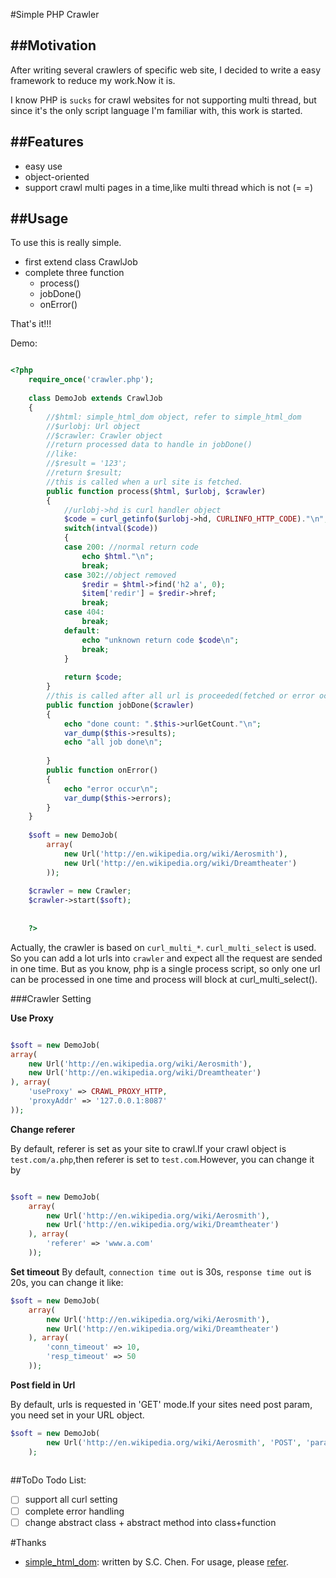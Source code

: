 #Simple PHP Crawler

##Motivation
----------
After writing several crawlers of specific web site, I decided to write a easy framework to reduce my work.Now it is.

I know PHP is `sucks` for crawl websites for not supporting multi thread, but since it's the only script language I'm familiar with, this work is started.

##Features
----------
*	easy use
*	object-oriented
*	support crawl multi pages in a time,like multi thread which is not (= =)

##Usage	
----------
To use this is really simple.

*	first extend class CrawlJob
*	complete three function
	*	process()
	*	jobDone()
	*	onError()	

That's it!!!

Demo:

```php

<?php
	require_once('crawler.php');
	
	class DemoJob extends CrawlJob
	{
		//$html: simple_html_dom object, refer to simple_html_dom
		//$urlobj: Url object
		//$crawler: Crawler object
		//return processed data to handle in jobDone()
		//like:
		//$result = '123';
		//return $result;
		//this is called when a url site is fetched.
		public function process($html, $urlobj, $crawler)
		{
			//urlobj->hd is curl handler object
			$code = curl_getinfo($urlobj->hd, CURLINFO_HTTP_CODE)."\n";
			switch(intval($code))
			{
			case 200: //normal return code
				echo $html."\n";
				break;
			case 302://object removed
				$redir = $html->find('h2 a', 0);
				$item['redir'] = $redir->href;
				break;
			case 404:
				break;
			default:
				echo "unknown return code $code\n";
				break;
			}
	
			return $code;
		}
		//this is called after all url is proceeded(fetched or error occur)
		public function jobDone($crawler)
		{
			echo "done count: ".$this->urlGetCount."\n";
			var_dump($this->results);
			echo "all job done\n";
	
		}
		public function onError()
		{
			echo "error occur\n";
			var_dump($this->errors);
		}
	}
	
	$soft = new DemoJob(
		array(
			new Url('http://en.wikipedia.org/wiki/Aerosmith'),
			new Url('http://en.wikipedia.org/wiki/Dreamtheater')
		));
	
	$crawler = new Crawler;
	$crawler->start($soft);
	
	
	?>
`````

Actually, the crawler is based on `curl_multi_*`. `curl_multi_select` is used. So you can add a lot urls into `crawler` and expect all the request are sended in one time. But as you know, php is a single process script, so only one url can be processed in one time and process will block at curl_multi_select().

###Crawler Setting

**Use Proxy**

```php

$soft = new DemoJob(
array(      
    new Url('http://en.wikipedia.org/wiki/Aerosmith'),                               
    new Url('http://en.wikipedia.org/wiki/Dreamtheater')                             
), array(   
    'useProxy' => CRAWL_PROXY_HTTP,                                                  
    'proxyAddr' => '127.0.0.1:8087'                                                  
));  
```

**Change referer**

By default, referer is set as your site to crawl.If your crawl object is `test.com/a.php`,then referer is set to `test.com`.However, you can change it by

```php

$soft = new DemoJob(
    array(
        new Url('http://en.wikipedia.org/wiki/Aerosmith'),                               
        new Url('http://en.wikipedia.org/wiki/Dreamtheater')                             
    ), array(
        'referer' => 'www.a.com'                                                                                                                                                  
    ));

```

**Set timeout**
By default, `connection time out` is 30s, `response time out` is 20s, you can change it like:

```php
$soft = new DemoJob(
    array(      
        new Url('http://en.wikipedia.org/wiki/Aerosmith'),                               
        new Url('http://en.wikipedia.org/wiki/Dreamtheater')                             
    ), array(       
        'conn_timeout' => 10,                                                            
        'resp_timeout' => 50                                                                                                                                                      
    ));   
```
 
**Post field in Url**

By default, urls is requested in 'GET' mode.If your sites need post param, you need set in your URL object.

```php
$soft = new DemoJob(
        new Url('http://en.wikipedia.org/wiki/Aerosmith', 'POST', 'para1=val1&para2=val2')
    );   
    
```


##ToDo
Todo List:
 - [ ] support all curl setting
 - [ ] complete error handling
 - [ ] change abstract class + abstract method into class+function

#Thanks
*	[simple_html_dom](http://simplehtmldom.sourceforge.net/): written by S.C. Chen. For usage, please [refer](http://simplehtmldom.sourceforge.net/).
